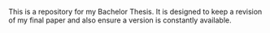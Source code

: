 This is a repository for my Bachelor Thesis.
It is designed to keep a revision of my final paper and also ensure a version is constantly available.